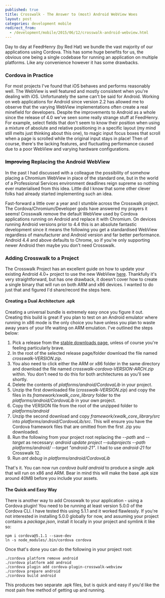 ```yaml
---
published: true
title: Crosswalk - The Answer to (most) Android WebView Woes
layout: post
categories: development mobile
redirect_from:
  - /development/mobile/2015/06/12/crosswalk-android-webview.html
---
```


Day to day at FeedHenry (by Red Hat) we bundle the vast majority of our applications using Cordova. This has some huge benefits for us, the obvious one being a single codebase for running an application on multiple platforms. Like any convenience however it has some drawbacks.

### Cordova in Practice
For most projects I've found that iOS behaves and performs reasonably well. The WebView is well featured and mostly consistent when you're dealing with iOS. Unfortunately the same can't be said for Android. Working on web applications for Android since version 2.2 has allowed me to observe that the varying WebView implementations often create a real minefield for developers. Despite the improvements to Android as a whole since the release of 4.0 we've seen some really strange stuff at FeedHenry. For example, select fields that don't seem to know their position when using a mixture of absolute and relative positioning in a specific layout (my mind still melts just thinking about this one), to magic input focus boxes that scroll when a page is scrolled while the original input stays in place! Then of course, there's the lacking features, and fluctuating performance caused due to a poor WebView and varying hardware configurations.

### ~~Improving~~ Replacing the Android WebView
In the past I had discussed with a colleague the possibility of somehow placing a Chromium WebView in place of the standard one, but in the world of a Professional Services environment deadlines reign supreme so nothing ever materialised from this idea. Little did I know that some other clever folks had already started implementing such an idea.

Fast-forward a little over a year and I stumble across the Crosswalk project. The Cordova/Chromium/Developer gods have answered my prayers it seems! Crosswalk remove the default WebView used by Cordova applications running on Android and replace it with Chromium. On devices running Android versions prior to 4.4 this is an absolute fantastic development since it means the following you get a standardised WebView regardless of manufacturer and Android version and far better performance. Android 4.4 and above defaults to Chrome, so if you're only supporting newer Android then maybe you don't need Crosswalk.

### Adding Crosswalk to a Project
The Crosswalk Project has an excellent guide on how to update your existing Android 4.0+ project to use the new WebView [here](https://crosswalk-project.org/documentation/cordova_3/migrate_an_application.html). Thankfully it's very straightforward, but has one drawback, it doesn't cover how to create a single binary that will run on both ARM and x86 devices. I wanted to do just that and figured I'd share/record the steps here.

#### Creating a Dual Architecture .apk
Creating a universal bundle is extremely easy once you figure it out. Creating this build is great if you plan to test on an Android emulator where running in x86 mode is the only choice you have unless you plan to waste away years of your life waiting on ARM emulation.  I've outlined the steps below:

1. Pick a release from the [stable downloads page](https://download.01.org/crosswalk/releases/crosswalk/android/stable/), unless of course you're feeling particularly brave.
2. In the root of the selected release page/folder download the file named _crosswalk-VERSION.zip_.
3. You also need to click either the ARM or x86 folder in the same directory and download the file named _crosswalk-cordova-VERSION-ARCH.zip_ within. You don't need to do this for both architectures as you'll see shortly.
4. Delete the contents of _platforms/android/CordovaLib_ in your project.
5. Unzip the first downloaded file (_crosswalk-VERSION.zip_) and copy the files in its _framework/xwalk_core_library_ folder to the _platforms/android/CordovaLib_ in your own project.
6. Copy the VERSION file from the root of the unzipped folder to _platforms/android_
7. Unzip the second download and copy _framework/xwalk_core_library/src_ into _platforms/android/CordovaLib/src_. This will ensure you have the Cordova framework files that are omitted from the first .zip you downloaded.
8. Run the following from your project root replacing the _--path_ and _--target_ as necessary: _android update project --subprojects --path platforms/android/ --target "android-21"_. I had to use _android-21_ for Crosswalk 12.
9. Run _ant debug_ in _platforms/android/CordovaLib_

That's it. You can now run _cordova build android_ to produce a single .apk that will run on x86 and ARM. Bear in mind this will make the base .apk size around 40MB before you include your assets.

#### The Quick and Easy Way
There is another way to add Crosswalk to your application - using a Cordova plugin! You need to be running at least version 5.0.0 of the Cordova CLI. I have tested this using 5.1.1 and it worked flawlessly. If you're not interested in installing 5.0.0 globally for now, and assuming your project contains a _package.json_, install it locally in your project and symlink it like so:

```
npm i cordova@5.1.1 --save-dev
ln -s node_modules/.bin/cordova cordova
```

Once that's done you can do the following in your project root:

```
./cordova platform remove android
./cordova platform add android
./cordova plugin add cordova-plugin-crosswalk-webview
./cordova prepare android
./cordova build android
```

This produces two separate .apk files, but is quick and easy if you'd like the most pain free method of getting up and running.
